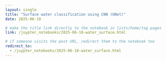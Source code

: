 ```yaml
---
layout: single
title: "Surface water classification using CNN (UNet)"
date: 2025-06-10

# make the title link directly to the notebook in lists/home/tag pages
link: /juypter_notebooks/2025-06-10-water_surface.html

# if someone visits the post URL, redirect them to the notebook too
redirect_to:
  - /juypter_notebooks/2025-06-10-water_surface.html
---
```

